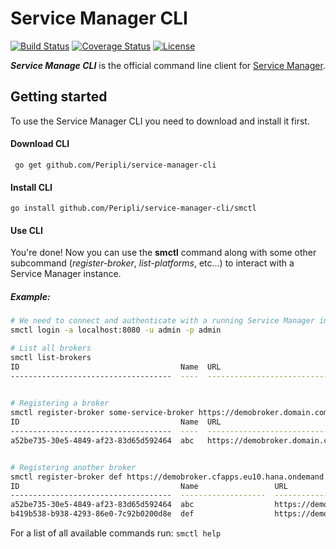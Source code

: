# Service Manager CLI

[![Build Status](https://travis-ci.org/Peripli/service-manager-cli.svg?branch=master)](https://travis-ci.org/Peripli/service-manager-cli)
[![Coverage Status](https://coveralls.io/repos/github/Peripli/service-manager-cli/badge.svg)](https://coveralls.io/github/Peripli/service-manager-cli)
[![License](https://img.shields.io/badge/License-Apache%202.0-blue.svg)](https://github.com/Peripli/service-manager-cli/blob/master/LICENSE)


***Service Manage CLI*** is the official command line client for [Service Manager][1]. 

## Getting started

To use the Service Manager CLI you need to download and install it first.

#### Download CLI
`` go get github.com/Peripli/service-manager-cli``

#### Install CLI

``go install github.com/Peripli/service-manager-cli/smctl``

#### Use CLI

You're done! Now you can use the **smctl** command along with some other subcommand (*register-broker*, *list-platforms*, etc...) to interact with a Service Manager instance.

##### Example:

```sh
# We need to connect and authenticate with a running Service Manager instance before doing anythign else  
smctl login -a localhost:8080 -u admin -p admin

# List all brokers
smctl list-brokers
ID                                    Name  URL                             Description                                      Created               Updated               
------------------------------------  ----  ------------------------------  -----------------------------------------------  --------------------  --------------------

  
# Registering a broker
smctl register-broker some-service-broker https://demobroker.domain.com/ "Service broker providing some valuable services" -b admin:admin
ID                                    Name  URL                             Description                                      Created               Updated               
------------------------------------  ----  ------------------------------  -----------------------------------------------  --------------------  --------------------  
a52be735-30e5-4849-af23-83d65d592464  abc   https://demobroker.domain.com/  Service broker providing some valuable services  2018-06-22T13:04:19Z  2018-06-22T13:04:19Z


# Registering another broker
smctl register-broker def https://demobroker.cfapps.eu10.hana.ondemand.com/ "Another broker" -b admin:admin
ID                                    Name                 URL                             Description                                      Created               Updated               
------------------------------------  -------------------  ------------------------------  -----------------------------------------------  --------------------  -------------------- 
a52be735-30e5-4849-af23-83d65d592464  abc                  https://demobroker.domain.com/   Service broker providing some valuable services  2018-06-22T13:04:19Z  2018-06-22T13:04:19Z  
b419b538-b938-4293-86e0-7c92b0200d8e  def                  https://demobroker.domain.com/   Another broker                                   2018-06-22T13:05:41Z  2018-06-22T13:05:41Z 

```



For a list of all available commands run: ``smctl help``


[1]: https://github.com/Peripli/service-manager